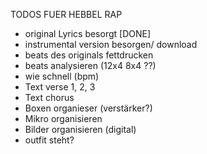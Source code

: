 TODOS FUER HEBBEL RAP

- original Lyrics besorgt [DONE]
- instrumental version besorgen/ download
- beats des originals fettdrucken
- beats analysieren (12x4 8x4 ??)
- wie schnell (bpm)
- Text verse 1, 2, 3
- Text chorus
- Boxen organieser (verstärker?)
- Mikro organisieren
- Bilder organisieren (digital)
- outfit steht?

